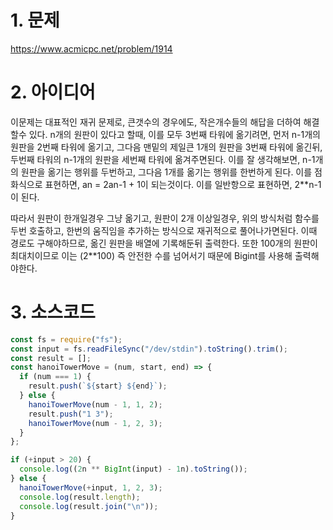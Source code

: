 # 1. 문제

https://www.acmicpc.net/problem/1914

# 2. 아이디어

이문제는 대표적인 재귀 문제로, 큰갯수의 경우에도, 작은개수들의 해답을 더하여 해결할수 있다. n개의 원판이 있다고 할때, 이를 모두 3번째 타워에 옮기려면, 먼저 n-1개의 원판을 2번째 타워에 옮기고, 그다음 맨밑의 제일큰 1개의 원판을 3번째 타워에 옮긴뒤, 두번째 타워의 n-1개의 원판을 세번째 타워에 옮겨주면된다. 이를 잘 생각해보면, n-1개의 원판을 옮기는 행위를 두번하고, 그다음 1개를 옮기는 행위를 한번하게 된다. 이를 점화식으로 표현하면, an = 2an-1 + 1이 되는것이다. 이를 일반항으로 표현하면, 2\*\*n-1이 된다.

따라서 원판이 한개일경우 그냥 옮기고, 원판이 2개 이상일경우, 위의 방식처럼 함수를 두번 호출하고, 한번의 움직임을 추가하는 방식으로 재귀적으로 풀어나가면된다. 이때 경로도 구해야하므로, 옮긴 원판을 배열에 기록해둔뒤 출력한다. 또한 100개의 원판이 최대치이므로 이는 (2\*\*100) 즉 안전한 수를 넘어서기 때문에 Bigint를 사용해 출력해야한다.

# 3. 소스코드

```javascript
const fs = require("fs");
const input = fs.readFileSync("/dev/stdin").toString().trim();
const result = [];
const hanoiTowerMove = (num, start, end) => {
  if (num === 1) {
    result.push(`${start} ${end}`);
  } else {
    hanoiTowerMove(num - 1, 1, 2);
    result.push("1 3");
    hanoiTowerMove(num - 1, 2, 3);
  }
};

if (+input > 20) {
  console.log((2n ** BigInt(input) - 1n).toString());
} else {
  hanoiTowerMove(+input, 1, 2, 3);
  console.log(result.length);
  console.log(result.join("\n"));
}
```
